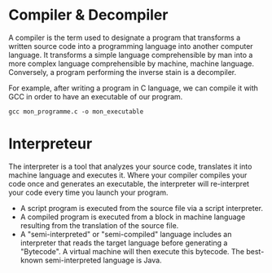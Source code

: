 # Compiler & Decompiler

A compiler is the term used to designate a program that transforms a written source code into a programming language into another computer language.
It transforms a simple language comprehensible by man into a more complex language comprehensible by machine, machine language.
Conversely, a program performing the inverse stain is a decompiler.

For example, after writing a program in C language, we can compile it with GCC in order to have an executable of our program.

`gcc mon_programme.c -o mon_executable`

# Interpreteur

The interpreter is a tool that analyzes your source code, translates it into machine language and executes it.
Where your compiler compiles your code once and generates an executable, the interpreter will re-interpret your code every time you launch your program.

* A script program is executed from the source file via a script interpreter.
* A compiled program is executed from a block in machine language resulting from the translation of the source file.
* A "semi-interpreted" or "semi-compiled" language includes an interpreter that reads the target language before generating a "Bytecode". A virtual machine will then execute this bytecode. The best-known semi-interpreted language is Java.